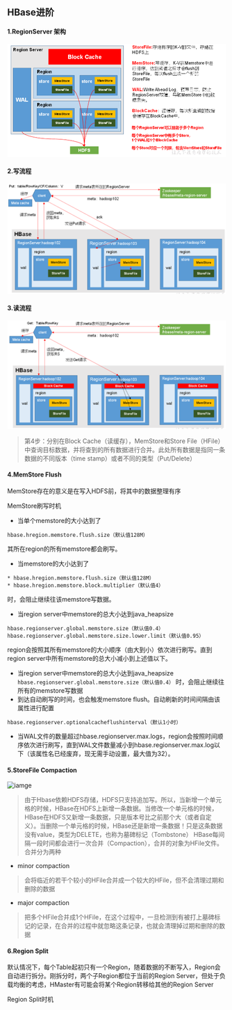 ## HBase进阶

#### 1.RegionServer 架构
![image](images/RegionServer架构.png)

#### 2.写流程
![image](images/HBase写流程.png)

#### 3.读流程
![image](images/HBase读流程.png)

> 第4步：分别在Block Cache（读缓存），MemStore和Store File（HFile）中查询目标数据，并将查到的所有数据进行合并。此处所有数据是指同一条数据的不同版本（time stamp）或者不同的类型（Put/Delete）

#### 4.MemStore Flush
MemStore存在的意义是在写入HDFS前，将其中的数据整理有序

MemStore刷写时机
- 当单个memstore的大小达到了
```
hbase.hregion.memstore.flush.size（默认值128M）
```
其所在region的所有memstore都会刷写。
- 当memstore的大小达到了
```
* hbase.hregion.memstore.flush.size（默认值128M）
* hbase.hregion.memstore.block.multiplier（默认值4）
```
时，会阻止继续往该memstore写数据。
- 当region server中memstore的总大小达到java_heapsize
```
hbase.regionserver.global.memstore.size（默认值0.4）
hbase.regionserver.global.memstore.size.lower.limit（默认值0.95）
```
region会按照其所有memstore的大小顺序（由大到小）依次进行刷写。直到region server中所有memstore的总大小减小到上述值以下。
- 当region server中memstore的总大小达到java_heapsize
```hbase.regionserver.global.memstore.size（默认值0.4）```
时，会阻止继续往所有的memstore写数据
- 到达自动刷写的时间，也会触发memstore flush。自动刷新的时间间隔由该属性进行配置
```
hbase.regionserver.optionalcacheflushinterval（默认1小时）
```
- 当WAL文件的数量超过hbase.regionserver.max.logs，region会按照时间顺序依次进行刷写，直到WAL文件数量减小到hbase.regionserver.max.log以下（该属性名已经废弃，现无需手动设置，最大值为32）。

#### 5.StoreFile Compaction
![iamge](images/StoreFile合并.png)
> 由于Hbase依赖HDFS存储，HDFS只支持追加写。所以，当新增一个单元格的时候，HBase在HDFS上新增一条数据。当修改一个单元格的时候，HBase在HDFS又新增一条数据，只是版本号比之前那个大（或者自定义）。当删除一个单元格的时候，HBase还是新增一条数据！只是这条数据没有value，类型为DELETE，也称为墓碑标记（Tombstone）
HBase每间隔一段时间都会进行一次合并（Compaction），合并的对象为HFile文件。合并分为两种
- minor compaction
> 会将临近的若干个较小的HFile合并成一个较大的HFile，但不会清理过期和删除的数据
- major compaction
> 把多个HFile合并成1个HFile，在这个过程中，一旦检测到有被打上墓碑标记的记录，在合并的过程中就忽略这条记录，也就会清理掉过期和删除的数据

#### 6.Region Split
默认情况下，每个Table起初只有一个Region，随着数据的不断写入，Region会自动进行拆分。刚拆分时，两个子Region都位于当前的Region Server，但处于负载均衡的考虑，HMaster有可能会将某个Region转移给其他的Region Server

Region Split时机

